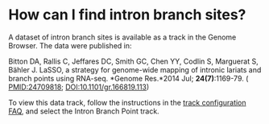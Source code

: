 # How can I find intron branch sites?
<!-- pombase_categories: Datasets,Querying/Searching,Sequence Retrieval -->

A dataset of intron branch sites is available as a track in the Genome
Browser. The data were published in:

Bitton DA, Rallis C, Jeffares DC, Smith GC, Chen YY, Codlin S, Marguerat
S, Bähler J. LaSSO, a strategy for genome-wide mapping of intronic
lariats and branch points using RNA-seq. *Genome Res.*2014 Jul;
**24(7)**:1169-79. (
[PMID:24709818](http://www.ncbi.nlm.nih.gov/pubmed/?term=24709818);
[DOI:10.1101/gr.166819.113](http://dx.doi.org/10.1101/gr.166819.113))

To view this data track, follow the instructions in the [track configuration FAQ](/faq/how-can-i-show-or-hide-tracks-genome-browser),
and select the Intron Branch Point track.

